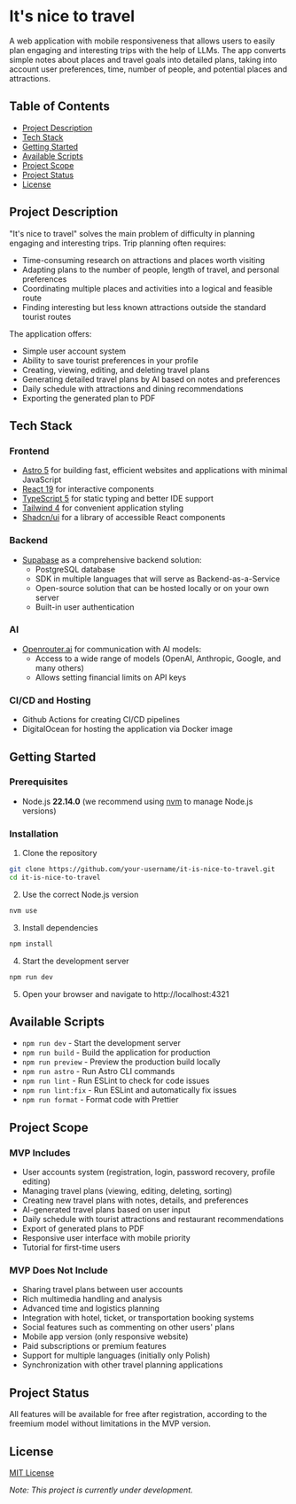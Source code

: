 # It's nice to travel

A web application with mobile responsiveness that allows users to easily plan engaging and interesting trips with the help of LLMs. The app converts simple notes about places and travel goals into detailed plans, taking into account user preferences, time, number of people, and potential places and attractions.

## Table of Contents
- [Project Description](#project-description)
- [Tech Stack](#tech-stack)
- [Getting Started](#getting-started)
- [Available Scripts](#available-scripts)
- [Project Scope](#project-scope)
- [Project Status](#project-status)
- [License](#license)

## Project Description

"It's nice to travel" solves the main problem of difficulty in planning engaging and interesting trips. Trip planning often requires:
- Time-consuming research on attractions and places worth visiting
- Adapting plans to the number of people, length of travel, and personal preferences
- Coordinating multiple places and activities into a logical and feasible route
- Finding interesting but less known attractions outside the standard tourist routes

The application offers:
- Simple user account system
- Ability to save tourist preferences in your profile
- Creating, viewing, editing, and deleting travel plans
- Generating detailed travel plans by AI based on notes and preferences
- Daily schedule with attractions and dining recommendations
- Exporting the generated plan to PDF

## Tech Stack

### Frontend
- [Astro 5](https://astro.build/) for building fast, efficient websites and applications with minimal JavaScript
- [React 19](https://react.dev/) for interactive components
- [TypeScript 5](https://www.typescriptlang.org/) for static typing and better IDE support
- [Tailwind 4](https://tailwindcss.com/) for convenient application styling
- [Shadcn/ui](https://ui.shadcn.com/) for a library of accessible React components

### Backend
- [Supabase](https://supabase.io/) as a comprehensive backend solution:
  - PostgreSQL database
  - SDK in multiple languages that will serve as Backend-as-a-Service
  - Open-source solution that can be hosted locally or on your own server
  - Built-in user authentication

### AI
- [Openrouter.ai](https://openrouter.ai/) for communication with AI models:
  - Access to a wide range of models (OpenAI, Anthropic, Google, and many others)
  - Allows setting financial limits on API keys

### CI/CD and Hosting
- Github Actions for creating CI/CD pipelines
- DigitalOcean for hosting the application via Docker image

## Getting Started

### Prerequisites
- Node.js **22.14.0** (we recommend using [nvm](https://github.com/nvm-sh/nvm) to manage Node.js versions)

### Installation

1. Clone the repository
```bash
git clone https://github.com/your-username/it-is-nice-to-travel.git
cd it-is-nice-to-travel
```

2. Use the correct Node.js version
```bash
nvm use
```

3. Install dependencies
```bash
npm install
```

4. Start the development server
```bash
npm run dev
```

5. Open your browser and navigate to http://localhost:4321

## Available Scripts

- `npm run dev` - Start the development server
- `npm run build` - Build the application for production
- `npm run preview` - Preview the production build locally
- `npm run astro` - Run Astro CLI commands
- `npm run lint` - Run ESLint to check for code issues
- `npm run lint:fix` - Run ESLint and automatically fix issues
- `npm run format` - Format code with Prettier

## Project Scope

### MVP Includes
- User accounts system (registration, login, password recovery, profile editing)
- Managing travel plans (viewing, editing, deleting, sorting)
- Creating new travel plans with notes, details, and preferences
- AI-generated travel plans based on user input
- Daily schedule with tourist attractions and restaurant recommendations
- Export of generated plans to PDF
- Responsive user interface with mobile priority
- Tutorial for first-time users

### MVP Does Not Include
- Sharing travel plans between user accounts
- Rich multimedia handling and analysis
- Advanced time and logistics planning
- Integration with hotel, ticket, or transportation booking systems
- Social features such as commenting on other users' plans
- Mobile app version (only responsive website)
- Paid subscriptions or premium features
- Support for multiple languages (initially only Polish)
- Synchronization with other travel planning applications

## Project Status

All features will be available for free after registration, according to the freemium model without limitations in the MVP version.

## License

[MIT License](LICENSE)

*Note: This project is currently under development.*
